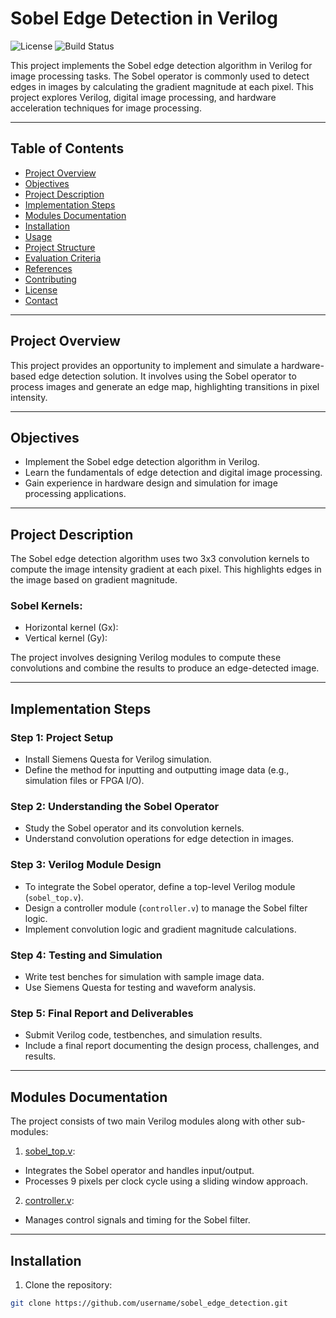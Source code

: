 # Sobel Edge Detection in Verilog

![License](https://img.shields.io/badge/license-MIT-blue.svg) 
![Build Status](https://img.shields.io/badge/build-passing-brightgreen.svg)

This project implements the Sobel edge detection algorithm in Verilog for image processing tasks. The Sobel operator is commonly used to detect edges in images by calculating the gradient magnitude at each pixel. This project explores Verilog, digital image processing, and hardware acceleration techniques for image processing.

---

## Table of Contents
- [Project Overview](#project-overview)
- [Objectives](#objectives)
- [Project Description](#project-description)
- [Implementation Steps](#implementation-steps)
- [Modules Documentation](#modules-documentation)
- [Installation](#installation)
- [Usage](#usage)
- [Project Structure](#project-structure)
- [Evaluation Criteria](#evaluation-criteria)
- [References](#references)
- [Contributing](#contributing)
- [License](#license)
- [Contact](#contact)

---

## Project Overview

This project provides an opportunity to implement and simulate a hardware-based edge detection solution. It involves using the Sobel operator to process images and generate an edge map, highlighting transitions in pixel intensity.

---

## Objectives

- Implement the Sobel edge detection algorithm in Verilog.
- Learn the fundamentals of edge detection and digital image processing.
- Gain experience in hardware design and simulation for image processing applications.

---

## Project Description

The Sobel edge detection algorithm uses two 3x3 convolution kernels to compute the image intensity gradient at each pixel. This highlights edges in the image based on gradient magnitude.

### Sobel Kernels:
- Horizontal kernel (Gx):
- Vertical kernel (Gy):

  
The project involves designing Verilog modules to compute these convolutions and combine the results to produce an edge-detected image.

---

## Implementation Steps

### Step 1: Project Setup
- Install Siemens Questa for Verilog simulation.
- Define the method for inputting and outputting image data (e.g., simulation files or FPGA I/O).

### Step 2: Understanding the Sobel Operator
- Study the Sobel operator and its convolution kernels.
- Understand convolution operations for edge detection in images.

### Step 3: Verilog Module Design
- To integrate the Sobel operator, define a top-level Verilog module (`sobel_top.v`).
- Design a controller module (`controller.v`) to manage the Sobel filter logic.
- Implement convolution logic and gradient magnitude calculations.

### Step 4: Testing and Simulation
- Write test benches for simulation with sample image data.
- Use Siemens Questa for testing and waveform analysis.

### Step 5: Final Report and Deliverables
- Submit Verilog code, testbenches, and simulation results.
- Include a final report documenting the design process, challenges, and results.

---

## Modules Documentation

The project consists of two main Verilog modules along with other sub-modules:

1. [sobel_top.v](sobel_top.md):
 - Integrates the Sobel operator and handles input/output.
 - Processes 9 pixels per clock cycle using a sliding window approach.

2. [controller.v](controller.md):
 - Manages control signals and timing for the Sobel filter.

---

## Installation

1. Clone the repository:
 ```bash
 git clone https://github.com/username/sobel_edge_detection.git


